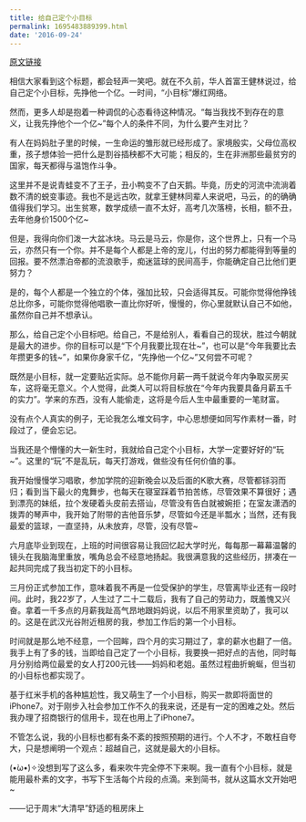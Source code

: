 ```yaml
---
title: 给自己定个小目标
permalink: 1695483889399.html
date: '2016-09-24'
---
```


[原文链接](https://www.jianshu.com/p/1ae30f083b34)

相信大家看到这个标题，都会轻声一笑吧。就在不久前，华人首富王健林说过，给自己定个小目标，先挣他一个亿。一时间，“小目标”爆红网络。

然而，更多人却是抱着一种调侃的心态看待这种情况。“每当我找不到存在的意义，让我先挣他个一个亿~”每个人的条件不同，为什么要产生对比？

有人在妈妈肚子里的时候，一生命运的雏形就已经形成了。家境殷实，父母位高权重，孩子想体验一把什么是割谷插秧都不大可能；相反的，生在非洲那些最贫穷的国家，每天都得与温饱作斗争。

这里并不是说青蛙变不了王子，丑小鸭变不了白天鹅。毕竟，历史的河流中流淌着数不清的蜕变事迹。我也不是远古吹，就拿王健林同辈人来说吧，马云，的的确确值得我们学习。出生贫寒，数学成绩一直不太好，高考几次落榜，长相，额不丑，去年他身价1500个亿~

但是，我得向你们泼一大盆冰块。马云是马云，你是你，这个世界上，只有一个马云，亦然只有一个你。并不是每个人都是上帝的宠儿，付出的努力都能得到等量的回报。要不然漂泊帝都的流浪歌手，痴迷篮球的民间高手，你能确定自己比他们更努力？

是的，每个人都是一个独立的个体，强加比较，只会适得其反。可能你觉得他挣钱总比你多，可能你觉得他唱歌一直比你好听，慢慢的，你心里就默认自己不如他，虽然你自己并不想承认。

那么，给自己定个小目标吧。给自己，不是给别人，看看自己的现状，胜过今朝就是最大的进步。你的目标可以是“下个月我要比现在壮~”，也可以是“今年我要比去年攒更多的钱~”，如果你身家千亿，“先挣他一个亿~”又何尝不可呢？

既然是小目标，就一定要贴近实际。总不能你月薪一两千就说今年内争取买房买车，这将毫无意义。个人觉得，此类人可以将目标放在“今年内我要具备月薪五千的实力”。学来的东西，没有人能偷走，这将是今后人生中最重要的一笔财富。

没有点个人真实的例子，无论我怎么堆文码字，中心思想便如同写作素材一番，时段过了，便会忘记。

当我还是个懵懂的大一新生时，我就给自己定个小目标，大学一定要好好的“玩~”。这里的“玩”不是乱玩，每天打游戏，做些没有任何价值的事。

我开始慢慢学习唱歌，参加学院的迎新晚会以及后面的K歌大赛，尽管都铩羽而归；看到当下最火的鬼舞步，也每天在寝室踩着节拍苦练，尽管效果不算很好；遇到漂亮的妹纸，拉个发硬着头皮前去搭讪，尽管没有告白就被婉拒；在室友潇洒的拨弄的琴声中，我开始了附带的吉他音乐梦，尽管如今还是半瓢水；当然，还有我最爱的篮球，一直坚持，从未放弃，尽管，没有尽管~

六月底毕业到现在，上班的时间很容易让我回忆起大学时光，每每那一幕幕温馨的镜头在我脑海里重放，嘴角总会不经意地扬起。我很满意我的这些经历，拼凑在一起共同完成了我当初定下的小目标。

三月份正式参加工作，意味着我不再是一位受保护的学生，尽管离毕业还有一段时间。此时，我22岁了，人生过了二十二载后，我有了自己的劳动力，既羞愧又兴奋。拿着一千多点的月薪我趾高气昂地跟妈妈说，以后不用家里资助了，我可以的。这是在武汉光谷附近租房的我，参加工作后的第一个小目标。

时间就是那么地不经意，一个回眸，四个月的实习期过了，拿的薪水也翻了一倍。我手上有了多的钱，当即给自己定了一个小目标，我要换一把好点的吉他，同时每月分别给两位最爱的女人打200元钱——妈妈和老姐。虽然过程曲折蜿蜒，但当初的小目标也都实现了。

基于红米手机的各种尴尬性，我又萌生了一个小目标，购买一款即将面世的iPhone7。对于刚步入社会参加工作不久的我来说，还是有一定的困难之处。然后我办理了招商银行的信用卡，现在也用上了iPhone7。

不管怎么说，我的小目标也都有条不紊的按照预期的进行。个人不才，不敢枉自夸大，只是想阐明一个观点：超越自己，这就是最大的小目标。

(•̀ω•́)✧没想到写了这么多，看来吹牛完全停不下来啊。我一直有个小目标，就是能用最朴素的文字，书写下生活每个片段的点滴。来到简书，就从这篇水文开始吧~

——记于周末“大清早”舒适的租房床上
